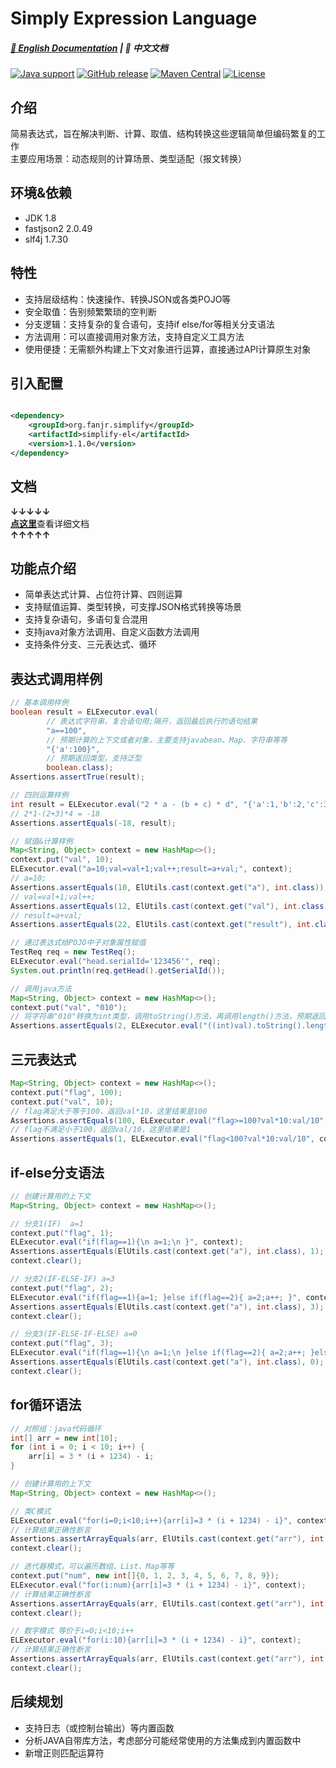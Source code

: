 # Simply Expression Language

##### [📖 English Documentation](README_en.md) | 📖 中文文档

[![Java support](https://img.shields.io/badge/Java-8+-green?logo=java&logoColor=white)](https://openjdk.java.net/)
[![GitHub release](https://img.shields.io/github/release/FanJiaRui/Simply-Expression-Language)](https://github.com/FanJiaRui/Simply-Expression-Language/releases)
[![Maven Central](https://img.shields.io/maven-central/v/org.fanjr.simplify/simplify-el?logo=apache-maven&logoColor=white)](https://search.maven.org/artifact/org.fanjr.simplify/simplify-el)
[![License](https://img.shields.io/github/license/FanJiaRui/Simply-Expression-Language?color=4D7A97&logo=apache)](https://www.apache.org/licenses/LICENSE-2.0.html)

## 介绍

简易表达式，旨在解决判断、计算、取值、结构转换这些逻辑简单但编码繁复的工作<br>
主要应用场景：动态规则的计算场景、类型适配（报文转换）

## 环境&依赖

* JDK 1.8
* fastjson2 2.0.49
* slf4j 1.7.30

## 特性

- 支持层级结构：快速操作、转换JSON或各类POJO等</br>
- 安全取值：告别频繁繁琐的空判断</br>
- 分支逻辑：支持复杂的复合语句，支持if else/for等相关分支语法</br>
- 方法调用：可以直接调用对象方法，支持自定义工具方法</br>
- 使用便捷：无需额外构建上下文对象进行运算，直接通过API计算原生对象</br>


## 引入配置

```xml

<dependency>
    <groupId>org.fanjr.simplify</groupId>
    <artifactId>simplify-el</artifactId>
    <version>1.1.0</version>
</dependency>
```

## 文档
**↓↓↓↓↓**<br>
[**点这里**](docs/document.md)查看详细文档<br>
**↑↑↑↑↑**

## 功能点介绍

- 简单表达式计算、占位符计算、四则运算
- 支持赋值运算、类型转换，可支撑JSON格式转换等场景
- 支持复杂语句，多语句复合混用
- 支持java对象方法调用、自定义函数方法调用
- 支持条件分支、三元表达式、循环

## 表达式调用样例
``` java
// 基本调用样例
boolean result = ELExecutor.eval(
        // 表达式字符串，复合语句用;隔开，返回最后执行的语句结果
        "a==100",
        // 预期计算的上下文或者对象，主要支持javabean、Map、字符串等等
        "{'a':100}",
        // 预期返回类型，支持泛型
        boolean.class);
Assertions.assertTrue(result);

// 四则运算样例
int result = ELExecutor.eval("2 * a - (b + c) * d", "{'a':1,'b':2,'c':3,'d':4}", int.class);
// 2*1-(2+3)*4 = -18
Assertions.assertEquals(-18, result);

// 赋值&计算样例
Map<String, Object> context = new HashMap<>();
context.put("val", 10);
ELExecutor.eval("a=10;val=val+1;val++;result=a+val;", context);
// a=10;
Assertions.assertEquals(10, ElUtils.cast(context.get("a"), int.class));
// val=val+1;val++;
Assertions.assertEquals(12, ElUtils.cast(context.get("val"), int.class));
// result=a+val;
Assertions.assertEquals(22, ElUtils.cast(context.get("result"), int.class));

// 通过表达式给POJO中子对象属性赋值
TestReq req = new TestReq();
ELExecutor.eval("head.serialId='123456'", req);
System.out.println(req.getHead().getSerialId());

// 调用java方法
Map<String, Object> context = new HashMap<>();
context.put("val", "010");
// 将字符串"010"转换为int类型，调用toString()方法，再调用length()方法，预期返回值为2
Assertions.assertEquals(2, ELExecutor.eval("((int)val).toString().length()", context, int.class));

```

## 三元表达式

``` java
Map<String, Object> context = new HashMap<>();
context.put("flag", 100);
context.put("val", 10);
// flag满足大于等于100，返回val*10，这里结果是100
Assertions.assertEquals(100, ELExecutor.eval("flag>=100?val*10:val/10", context, int.class));
// flag不满足小于100，返回val/10，这里结果是1
Assertions.assertEquals(1, ELExecutor.eval("flag<100?val*10:val/10", context, int.class));
```

## if-else分支语法

``` java
// 创建计算用的上下文
Map<String, Object> context = new HashMap<>();

// 分支1(IF)  a=1
context.put("flag", 1);
ELExecutor.eval("if(flag==1){\n a=1;\n }", context);
Assertions.assertEquals(ElUtils.cast(context.get("a"), int.class), 1);
context.clear();

// 分支2(IF-ELSE-IF) a=3
context.put("flag", 2);
ELExecutor.eval("if(flag==1){a=1; }else if(flag==2){ a=2;a++; }", context);
Assertions.assertEquals(ElUtils.cast(context.get("a"), int.class), 3);
context.clear();

// 分支3(IF-ELSE-IF-ELSE) a=0
context.put("flag", 3);
ELExecutor.eval("if(flag==1){\n a=1;\n }else if(flag==2){ a=2;a++; }else{ a=0; }", context);
Assertions.assertEquals(ElUtils.cast(context.get("a"), int.class), 0);
context.clear();
```

## for循环语法

``` java
// 对照组：java代码循环
int[] arr = new int[10];
for (int i = 0; i < 10; i++) {
    arr[i] = 3 * (i + 1234) - i;
}

// 创建计算用的上下文
Map<String, Object> context = new HashMap<>();

// 类C模式
ELExecutor.eval("for(i=0;i<10;i++){arr[i]=3 * (i + 1234) - i}", context);
// 计算结果正确性断言
Assertions.assertArrayEquals(arr, ElUtils.cast(context.get("arr"), int[].class));
context.clear();

// 迭代器模式，可以遍历数组、List、Map等等
context.put("num", new int[]{0, 1, 2, 3, 4, 5, 6, 7, 8, 9});
ELExecutor.eval("for(i:num){arr[i]=3 * (i + 1234) - i}", context);
// 计算结果正确性断言
Assertions.assertArrayEquals(arr, ElUtils.cast(context.get("arr"), int[].class));
context.clear();

// 数字模式 等价于i=0;i<10;i++
ELExecutor.eval("for(i:10){arr[i]=3 * (i + 1234) - i}", context);
// 计算结果正确性断言
Assertions.assertArrayEquals(arr, ElUtils.cast(context.get("arr"), int[].class));
context.clear();
```

## 后续规划

- 支持日志（或控制台输出）等内置函数
- 分析JAVA自带库方法，考虑部分可能经常使用的方法集成到内置函数中
- 新增正则匹配运算符